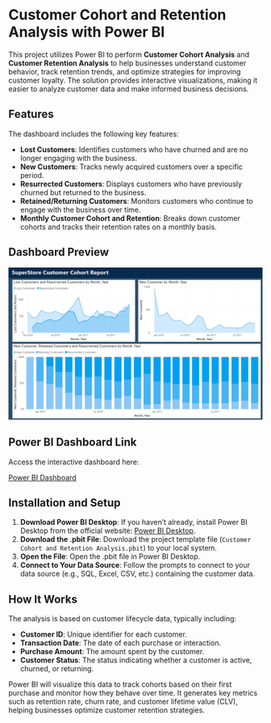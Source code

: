# Customer Cohort and Retention Analysis with Power BI

This project utilizes Power BI to perform **Customer Cohort Analysis** and **Customer Retention Analysis** to help businesses understand customer behavior, track retention trends, and optimize strategies for improving customer loyalty. The solution provides interactive visualizations, making it easier to analyze customer data and make informed business decisions.

## Features

The dashboard includes the following key features:

- **Lost Customers**: Identifies customers who have churned and are no longer engaging with the business.
- **New Customers**: Tracks newly acquired customers over a specific period.
- **Resurrected Customers**: Displays customers who have previously churned but returned to the business.
- **Retained/Returning Customers**: Monitors customers who continue to engage with the business over time.
- **Monthly Customer Cohort and Retention**: Breaks down customer cohorts and tracks their retention rates on a monthly basis.

## Dashboard Preview

![Dashboard Preview](https://github.com/BeingCyborg/Customer-Cohort-and-Retention-Analysis/blob/main/Dashboard.png)

## Power BI Dashboard Link

Access the interactive dashboard here:

[Power BI Dashboard](https://app.powerbi.com/view?r=eyJrIjoiNGJjNjEyNDAtZDVkOC00NDFkLWIwMjYtODZiMjE2ZDFkN2UyIiwidCI6IjhiNDczM2E5LThkZWYtNDRlYy1iZWRmLWFjODFkN2Y2NDI5NCIsImMiOjEwfQ%3D%3D)

## Installation and Setup

1. **Download Power BI Desktop**: If you haven’t already, install Power BI Desktop from the official website: [Power BI Desktop](https://powerbi.microsoft.com/desktop/).
2. **Download the .pbit File**: Download the project template file (`Customer Cohort and Retention Analysis.pbit`) to your local system.
3. **Open the File**: Open the .pbit file in Power BI Desktop.
4. **Connect to Your Data Source**: Follow the prompts to connect to your data source (e.g., SQL, Excel, CSV, etc.) containing the customer data.

## How It Works

The analysis is based on customer lifecycle data, typically including:

- **Customer ID**: Unique identifier for each customer.
- **Transaction Date**: The date of each purchase or interaction.
- **Purchase Amount**: The amount spent by the customer.
- **Customer Status**: The status indicating whether a customer is active, churned, or returning.

Power BI will visualize this data to track cohorts based on their first purchase and monitor how they behave over time. It generates key metrics such as retention rate, churn rate, and customer lifetime value (CLV), helping businesses optimize customer retention strategies.

